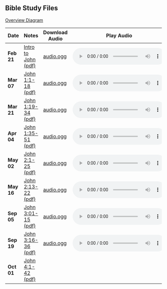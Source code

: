 ## Bible Study Files

[Overview Diagram](https://github.com/MidnightJava/reston-home-group/raw/main/bible-study/John_Overview.pdf)

Date|Notes|Download Audio|Play Audio
--|--|--|--|
**Feb 21**|[Intro to John (pdf)](https://github.com/MidnightJava/reston-home-group/raw/main/bible-study/2025_Feb_21/Intro_to_John.pdf)|[audio.ogg](https://github.com/MidnightJava/reston-home-group/raw/efs/heads/main/bible-study/2025_Feb_21/audio.ogg)|<audio controls src="https://github.com/MidnightJava/reston-home-group/raw/refs/heads/main/bible-study/2025_Feb_21/audio.ogg"></audio>
**Mar 07**|[John 1:1-18 (pdf)](https://github.com/MidnightJava/reston-home-group/raw/refs/heads/main/bible-study/2025_Mar_07/John_1_Prologue.pdf)|[audio.ogg](https://github.com/MidnightJava/reston-home-group/raw/refs/heads/main/bible-study/2025_Mar_07/audio.ogg)|<audio controls src="https://github.com/MidnightJava/reston-home-group/raw/refs/heads/main/bible-study/2025_Mar_07/audio.ogg"></audio>
**Mar 21**|[John 1:19-34 (pdf)](https://github.com/MidnightJava/reston-home-group/raw/main/bible-study/2025_Mar_21/John_1_19-34.pdf)|[audio.ogg](https://github.com/MidnightJava/reston-home-group/raw/refs/heads/main/bible-study/2025_Mar_21/audio.ogg)|<audio controls src="https://github.com/MidnightJava/reston-home-group/raw/refs/heads/main/bible-study/2025_Mar_21/audio.ogg"></audio>
**Apr 04**|[John 1:35-51 (pdf)](https://github.com/MidnightJava/reston-home-group/raw/main/bible-study/2025_Apr_04/John_1_35-51.pdf)|[audio.ogg](https://github.com/MidnightJava/reston-home-group/raw/refs/heads/main/bible-study/2025_Apr_04/audio.ogg)|<audio controls src="https://github.com/MidnightJava/reston-home-group/raw/refs/heads/main/bible-study/2025_Apr_04/audio.ogg"></audio>
**May 02**|[John 2:1-25 (pdf)](https://github.com/MidnightJava/reston-home-group/raw/main/bible-study/2025_May_02/John_2_1-25.pdf)|[audio.ogg](https://github.com/MidnightJava/reston-home-group/raw/refs/heads/main/bible-study/2025_May_02/audio.ogg)|<audio controls src="https://github.com/MidnightJava/reston-home-group/raw/refs/heads/main/bible-study/2025_May_02/audio.ogg"></audio>
**May 16**|[John 2:13-22 (pdf)](https://github.com/MidnightJava/reston-home-group/raw/main/bible-study/2025_May_16/John_2_13-22.pdf)|[audio.ogg](https://github.com/MidnightJava/reston-home-group/raw/refs/heads/main/bible-study/2025_May_16/audio.ogg)|<audio controls src="https://github.com/MidnightJava/reston-home-group/raw/refs/heads/main/bible-study/2025_May_16/audio.ogg"></audio>
**Sep 05**|[John 3:01-15 (pdf)](https://github.com/MidnightJava/reston-home-group/raw/main/bible-study/2025_Sep_05/John_3_01-15.pdf)|[audio.ogg](https://github.com/MidnightJava/reston-home-group/raw/refs/heads/main/bible-study/2025_Sep_05/audio.ogg)|<audio controls src="https://github.com/MidnightJava/reston-home-group/raw/refs/heads/main/bible-study/2025_Sep_05/audio.ogg"></audio>
**Sep 19**|[John 3:16-36 (pdf)](https://github.com/MidnightJava/reston-home-group/raw/main/bible-study/2025_Sep_19/John_3_16-36.pdf)|[audio.ogg](https://github.com/MidnightJava/reston-home-group/raw/refs/heads/main/bible-study/2025_Sep_19/audio.ogg)|<audio controls src="https://github.com/MidnightJava/reston-home-group/raw/refs/heads/main/bible-study/2025_Sep_19/audio.ogg"></audio>
**Oct 01**|[John 4:1-42 (pdf)](https://github.com/MidnightJava/reston-home-group/raw/main/bible-study/2025_Sep_19/John_4_1_42.pdf)||



